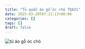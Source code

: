 ```yaml
---
title: "Tủ quần áo gỗ óc chó TQA31"
date: 2025-03-28T07:11:17+00:00
categories: []
tags: []
draft: false
---
```

![tủ áo gỗ óc chó](/img/tu-ao/tqa31/tu-quan-ao-go-oc-cho-tqa31-9.webp)